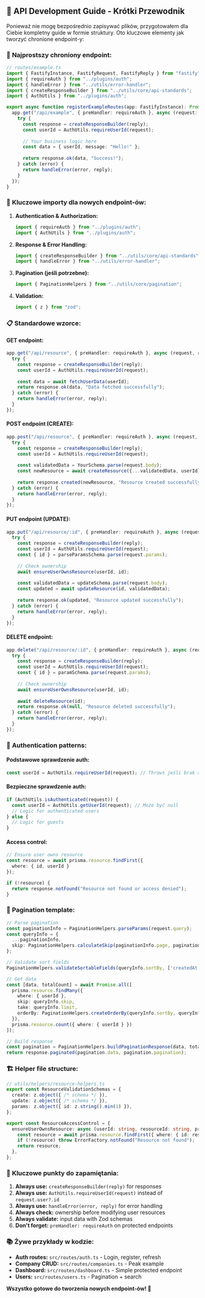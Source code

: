 
## 📖 **API Development Guide - Krótki Przewodnik**

Ponieważ nie mogę bezpośrednio zapisywać plików, przygotowałem dla Ciebie kompletny guide w formie struktury. Oto kluczowe elementy jak tworzyć chronione endpoint-y:

### 🎯 **Najprostszy chroniony endpoint:**

```typescript
// routes/example.ts
import { FastifyInstance, FastifyRequest, FastifyReply } from "fastify";
import { requireAuth } from "../plugins/auth";
import { handleError } from "../utils/error-handler";
import { createResponseBuilder } from "../utils/core/api-standards";
import { AuthUtils } from "../plugins/auth";

export async function registerExampleRoutes(app: FastifyInstance): Promise<void> {
  app.get("/api/example", { preHandler: requireAuth }, async (request: FastifyRequest, reply: FastifyReply) => {
    try {
      const response = createResponseBuilder(reply);
      const userId = AuthUtils.requireUserId(request);
      
      // Your business logic here
      const data = { userId, message: "Hello!" };
      
      return response.ok(data, "Success!");
    } catch (error) {
      return handleError(error, reply);
    }
  });
}
```

### 🔧 **Kluczowe importy dla nowych endpoint-ów:**

1. **Authentication & Authorization:**
   ```typescript
   import { requireAuth } from "../plugins/auth";
   import { AuthUtils } from "../plugins/auth";
   ```

2. **Response & Error Handling:**
   ```typescript
   import { createResponseBuilder } from "../utils/core/api-standards";
   import { handleError } from "../utils/error-handler";
   ```

3. **Pagination (jeśli potrzebne):**
   ```typescript
   import { PaginationHelpers } from "../utils/core/pagination";
   ```

4. **Validation:**
   ```typescript
   import { z } from "zod";
   ```

### 📋 **Standardowe wzorce:**

#### **GET endpoint:**
```typescript
app.get("/api/resource", { preHandler: requireAuth }, async (request, reply) => {
  try {
    const response = createResponseBuilder(reply);
    const userId = AuthUtils.requireUserId(request);
    
    const data = await fetchUserData(userId);
    return response.ok(data, "Data fetched successfully");
  } catch (error) {
    return handleError(error, reply);
  }
});
```

#### **POST endpoint (CREATE):**
```typescript
app.post("/api/resource", { preHandler: requireAuth }, async (request, reply) => {
  try {
    const response = createResponseBuilder(reply);
    const userId = AuthUtils.requireUserId(request);
    
    const validatedData = YourSchema.parse(request.body);
    const newResource = await createResource({...validatedData, userId});
    
    return response.created(newResource, "Resource created successfully");
  } catch (error) {
    return handleError(error, reply);
  }
});
```

#### **PUT endpoint (UPDATE):**
```typescript
app.put("/api/resource/:id", { preHandler: requireAuth }, async (request, reply) => {
  try {
    const response = createResponseBuilder(reply);
    const userId = AuthUtils.requireUserId(request);
    const { id } = parseParamsSchema.parse(request.params);
    
    // Check ownership
    await ensureUserOwnsResource(userId, id);
    
    const validatedData = updateSchema.parse(request.body);
    const updated = await updateResource(id, validatedData);
    
    return response.ok(updated, "Resource updated successfully");
  } catch (error) {
    return handleError(error, reply);
  }
});
```

#### **DELETE endpoint:**
```typescript
app.delete("/api/resource/:id", { preHandler: requireAuth }, async (request, reply) => {
  try {
    const response = createResponseBuilder(reply);
    const userId = AuthUtils.requireUserId(request);
    const { id } = paramSchema.parse(request.params);
    
    // Check ownership
    await ensureUserOwnsResource(userId, id);
    
    await deleteResource(id);
    return response.ok(null, "Resource deleted successfully");
  } catch (error) {
    return handleError(error, reply);
  }
});
```

### 🔐 **Authentication patterns:**

#### **Podstawowe sprawdzenie auth:**
```typescript
const userId = AuthUtils.requireUserId(request); // Throws jeśli brak auth
```

#### **Bezpieczne sprawdzenie auth:**
```typescript
if (AuthUtils.isAuthenticated(request)) {
  const userId = AuthUtils.getUserId(request); // Może być null
  // Logic for authenticated users
} else {
  // Logic for guests
}
```

#### **Access control:**
```typescript
// Ensure user owns resource
const resource = await prisma.resource.findFirst({
  where: { id, userId }
});

if (!resource) {
  return response.notFound("Resource not found or access denied");
}
```

### 📄 **Pagination template:**

```typescript
// Parse pagination
const paginationInfo = PaginationHelpers.parseParams(request.query);
const queryInfo = {
  ...paginationInfo,
  skip: PaginationHelpers.calculateSkip(paginationInfo.page, paginationInfo.limit),
};

// Validate sort fields
PaginationHelpers.validateSortableFields(queryInfo.sortBy, ['createdAt', 'name']);

// Get data
const [data, totalCount] = await Promise.all([
  prisma.resource.findMany({
    where: { userId },
    skip: queryInfo.skip,
    take: queryInfo.limit,
    orderBy: PaginationHelpers.createOrderBy(queryInfo.sortBy, queryInfo.sortOrder),
  }),
  prisma.resource.count({ where: { userId } })
]);

// Build response
const pagination = PaginationHelpers.buildPaginationResponse(data, totalCount, queryInfo);
return response.paginated(pagination.data, pagination.pagination);
```

### 🏗️ **Helper file structure:**

```typescript
// utils/helpers/resource-helpers.ts
export const ResourceValidationSchemas = {
  create: z.object({ /* schema */ }),
  update: z.object({ /* schema */ }),
  params: z.object({ id: z.string().min(1) }),
};

export const ResourceAccessControl = {
  ensureUserOwnsResource: async (userId: string, resourceId: string, prisma: any) => {
    const resource = await prisma.resource.findFirst({ where: { id: resourceId, userId } });
    if (!resource) throw ErrorFactory.notFound("Resource not found");
    return resource;
  },
};
```

### 🎯 **Kluczowe punkty do zapamiętania:**

1. **Always use:** `createResponseBuilder(reply)` for responses
2. **Always use:** `AuthUtils.requireUserId(request)` instead of `request.user?.id`
3. **Always use:** `handleError(error, reply)` for error handling  
4. **Always check:** ownership before modifying user resources
5. **Always validate:** input data with Zod schemas
6. **Don't forget:** `preHandler: requireAuth` on protected endpoints

### 📚 **Żywe przykłady w kodzie:**

- **Auth routes:** `src/routes/auth.ts` - Login, register, refresh
- **Company CRUD:** `src/routes/companies.ts` - Peak example 
- **Dashboard:** `src/routes/dashboard.ts` - Simple protected endpoint
- **Users:** `src/routes/users.ts` - Pagination + search

**Wszystko gotowe do tworzenia nowych endpoint-ów! 🚀**